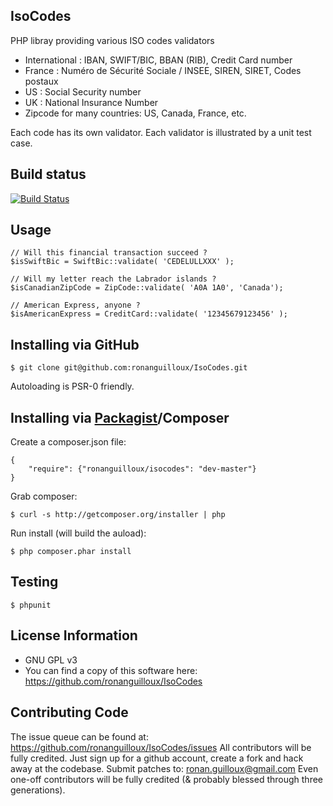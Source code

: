 IsoCodes
--------

PHP libray providing various ISO codes validators

* International : IBAN, SWIFT/BIC, BBAN (RIB), Credit Card number
* France : Numéro de Sécurité Sociale / INSEE, SIREN, SIRET, Codes postaux
* US : Social Security number
* UK : National Insurance Number
* Zipcode for many countries: US, Canada, France, etc.

Each code has its own validator.
Each validator is illustrated by a unit test case.


Build status
------------

[![Build Status](https://secure.travis-ci.org/ronanguilloux/IsoCodes.png?branch=master)](http://travis-ci.org/ronanguilloux/IsoCodes)


Usage
-----

    // Will this financial transaction succeed ?
    $isSwiftBic = SwiftBic::validate( 'CEDELULLXXX' );

    // Will my letter reach the Labrador islands ?
    $isCanadianZipCode = ZipCode::validate( 'A0A 1A0', 'Canada');

    // American Express, anyone ?
    $isAmericanExpress = CreditCard::validate( '12345679123456' );


Installing via GitHub
---------------------

    $ git clone git@github.com:ronanguilloux/IsoCodes.git

Autoloading is PSR-0 friendly.

Installing via [Packagist](https://packagist.org/packages/ronanguilloux/isocodes)/Composer
---------------------------------

Create a composer.json file:

    {
        "require": {"ronanguilloux/isocodes": "dev-master"}
    }

    
Grab composer:

    $ curl -s http://getcomposer.org/installer | php

Run install (will build the auload):

    $ php composer.phar install


Testing
-------

    $ phpunit


License Information
-------------------

* GNU GPL v3
* You can find a copy of this software here: https://github.com/ronanguilloux/IsoCodes


Contributing Code
-----------------

The issue queue can be found at: https://github.com/ronanguilloux/IsoCodes/issues
All contributors will be fully credited. Just sign up for a github account, create a fork and hack away at the codebase.
Submit patches to: ronan.guilloux@gmail.com
Even one-off contributors will be fully credited (& probably blessed through three generations).

